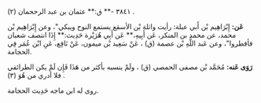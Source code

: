 ٣٨٤١ -** ق:** عثمان بن عبد الرححمان (٢) .

**عَن:** إِبْرَاهِيم بْن أَبي عبلة: رأيت واثلة بْن الأسقع يستمع النوح ويبكي"، وعن إِبْرَاهِيم بْن محمد، عن محمد بن المنكر، عَن أَبِيهِ،** عَن أَبِي هُرَيْرة حَدِيث:** إِذَا انتصف شعبان فأفطروا"، وعن عَبد اللَّهِ بْن عصمة (ق) ، عَنْ سَعِيد بْن ميمون، عَنْ نَافِع، عَنِ ابْن عُمَر فِي الحجامة.

**رَوَى عَنه:** مُحَمَّد بْن مصفى الحمصي (ق) ، ولَمْ ينسبه بأكثر من هَذَا فَإِن لَمْ يكن الطرائفي فلا أدري من هُوَ (٣) .

روى له ابن ماجه حَدِيث الحجامة.
